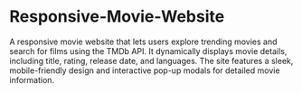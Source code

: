 # Responsive-Movie-Website
A responsive movie website that lets users explore trending movies and search for films using the TMDb API. It dynamically displays movie details, including title, rating, release date, and languages. The site features a sleek, mobile-friendly design and interactive pop-up modals for detailed movie information.
